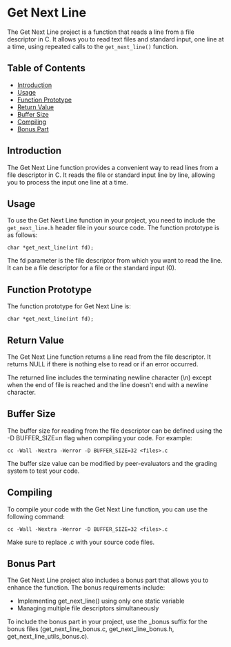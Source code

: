 # Get Next Line

The Get Next Line project is a function that reads a line from a file descriptor in C. It allows you to read text files and standard input, one line at a time, using repeated calls to the `get_next_line()` function.

## Table of Contents

- [Introduction](#introduction)
- [Usage](#usage)
- [Function Prototype](#function-prototype)
- [Return Value](#return-value)
- [Buffer Size](#buffer-size)
- [Compiling](#compiling)
- [Bonus Part](#bonus-part)

## Introduction

The Get Next Line function provides a convenient way to read lines from a file descriptor in C. It reads the file or standard input line by line, allowing you to process the input one line at a time.

## Usage

To use the Get Next Line function in your project, you need to include the `get_next_line.h` header file in your source code. The function prototype is as follows:

    char *get_next_line(int fd);
    
The fd parameter is the file descriptor from which you want to read the line. It can be a file descriptor for a file or the standard input (0).

## Function Prototype

The function prototype for Get Next Line is:

    char *get_next_line(int fd);

## Return Value

The Get Next Line function returns a line read from the file descriptor. It returns NULL if there is nothing else to read or if an error occurred.

The returned line includes the terminating newline character (\n) except when the end of file is reached and the line doesn't end with a newline character.

## Buffer Size

The buffer size for reading from the file descriptor can be defined using the -D BUFFER_SIZE=n flag when compiling your code. For example:

    cc -Wall -Wextra -Werror -D BUFFER_SIZE=32 <files>.c

The buffer size value can be modified by peer-evaluators and the grading system to test your code.

## Compiling

To compile your code with the Get Next Line function, you can use the following command:

    cc -Wall -Wextra -Werror -D BUFFER_SIZE=32 <files>.c

Make sure to replace <files>.c with your source code files.

## Bonus Part

The Get Next Line project also includes a bonus part that allows you to enhance the function. The bonus requirements include:

- Implementing get_next_line() using only one static variable
- Managing multiple file descriptors simultaneously
  
To include the bonus part in your project, use the _bonus suffix for the bonus files (get_next_line_bonus.c, get_next_line_bonus.h, get_next_line_utils_bonus.c).
